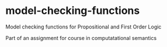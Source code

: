 # model-checking-functions
Model checking functions for Propositional and First Order Logic

Part of an assignment for course in computatational semantics
